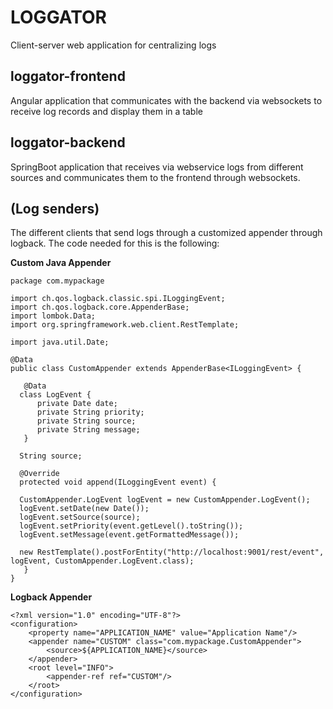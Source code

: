 # LOGGATOR
Client-server web application for centralizing logs

## loggator-frontend
Angular application that communicates with the backend via websockets to receive log records and display them in a table

## loggator-backend
SpringBoot application that receives via webservice logs from different sources and communicates them to the frontend through websockets.

## (Log senders)
The different clients that send logs through a customized appender through logback. The code needed for this is the following:

**Custom Java Appender**

	package com.mypackage
	
	import ch.qos.logback.classic.spi.ILoggingEvent;  
	import ch.qos.logback.core.AppenderBase;  
	import lombok.Data;  
	import org.springframework.web.client.RestTemplate;  
	  
	import java.util.Date;  
	  
	@Data  
	public class CustomAppender extends AppenderBase<ILoggingEvent> {  
	  
	   @Data  
	  class LogEvent {  
	      private Date date;  
	      private String priority;  
	      private String source;  
	      private String message;  
	   }  
  
	  String source;  
  
	  @Override  
	  protected void append(ILoggingEvent event) {  
  
      CustomAppender.LogEvent logEvent = new CustomAppender.LogEvent();  
      logEvent.setDate(new Date());  
      logEvent.setSource(source);  
      logEvent.setPriority(event.getLevel().toString());  
      logEvent.setMessage(event.getFormattedMessage());  
  
      new RestTemplate().postForEntity("http://localhost:9001/rest/event", logEvent, CustomAppender.LogEvent.class);  
	   }  
	}

**Logback Appender**

	<?xml version="1.0" encoding="UTF-8"?>  
	<configuration>  
	    <property name="APPLICATION_NAME" value="Application Name"/>  
	    <appender name="CUSTOM" class="com.mypackage.CustomAppender">  
	        <source>${APPLICATION_NAME}</source>  
	    </appender>  
	    <root level="INFO">  
	        <appender-ref ref="CUSTOM"/>  
	    </root>  
	</configuration>